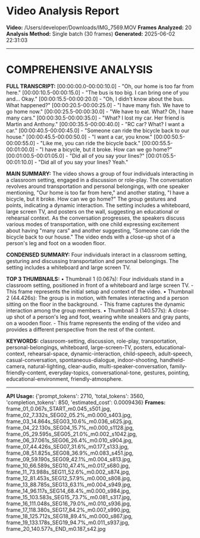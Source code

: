 # Video Analysis Report

**Video:** /Users/developer/Downloads/IMG_7569.MOV
**Frames Analyzed:** 20
**Analysis Method:** Single batch (30 frames)
**Generated:** 2025-06-02 22:31:03

---

# COMPREHENSIVE ANALYSIS

**FULL TRANSCRIPT:**
[00:00:00.0-00:00:10.0] - "Oh, our home is too far from here."
[00:00:10.5-00:00:15.0] - "The bus is too big. I can bring one of you and... Okay."
[00:00:15.5-00:00:20.0] - "Oh, I didn't know about the bus. What happened?"
[00:00:20.5-00:00:25.0] - "I have many fish. We have to go home now."
[00:00:25.5-00:00:30.0] - "We have to eat. What? Oh, I have many cars."
[00:00:30.5-00:00:35.0] - "What? I lost my car. Her friend is Martin and Anthony."
[00:00:35.5-00:00:40.0] - "RC car? What? I want a car."
[00:00:40.5-00:00:45.0] - "Someone can ride the bicycle back to our house."
[00:00:45.5-00:00:50.0] - "I want a car, you know."
[00:00:50.5-00:00:55.0] - "Like me, you can ride the bicycle back."
[00:00:55.5-00:01:00.0] - "I have a bicycle, but it broke. How can we go home?"
[00:01:00.5-00:01:05.0] - "Did all of you say your lines?"
[00:01:05.5-00:01:10.0] - "Did all of you say your lines? Yeah."

**MAIN SUMMARY:**
The video shows a group of four individuals interacting in a classroom setting, engaged in a discussion or role-play. The conversation revolves around transportation and personal belongings, with one speaker mentioning, "Our home is too far from here," and another stating, "I have a bicycle, but it broke. How can we go home?" The group gestures and points, indicating a dynamic interaction. The setting includes a whiteboard, large screen TV, and posters on the wall, suggesting an educational or rehearsal context. As the conversation progresses, the speakers discuss various modes of transportation, with one child expressing excitement about having "many cars" and another suggesting, "Someone can ride the bicycle back to our house." The video ends with a close-up shot of a person's leg and foot on a wooden floor.

**CONDENSED SUMMARY:**
Four individuals interact in a classroom setting, gesturing and discussing transportation and personal belongings. The setting includes a whiteboard and large screen TV.

**TOP 3 THUMBNAILS:**
• Thumbnail 1 (0.067s): Four individuals stand in a classroom setting, positioned in front of a whiteboard and large screen TV. - This frame represents the initial setup and context of the video.
• Thumbnail 2 (44.426s): The group is in motion, with females interacting and a person sitting on the floor in the background. - This frame captures the dynamic interaction among the group members.
• Thumbnail 3 (140.577s): A close-up shot of a person's leg and foot, wearing white sneakers and gray pants, on a wooden floor. - This frame represents the ending of the video and provides a different perspective from the rest of the content.

**KEYWORDS:**
classroom-setting, discussion, role-play, transportation, personal-belongings, whiteboard, large-screen-TV, posters, educational-context, rehearsal-space, dynamic-interaction, child-speech, adult-speech, casual-conversation, spontaneous-dialogue, indoor-shooting, handheld-camera, natural-lighting, clear-audio, multi-speaker-conversation, family-friendly-content, everyday-topics, conversational-tone, gestures, pointing, educational-environment, friendly-atmosphere.

---

**API Usage:** {'prompt_tokens': 2710, 'total_tokens': 3560, 'completion_tokens': 850, 'estimated_cost': 0.0009436}
**Frames:** frame_01_0.067s_START_m0.045_s501.jpg, frame_02_7.332s_SEG02_05.2%_m0.000_s403.jpg, frame_03_14.864s_SEG03_10.6%_m0.036_s625.jpg, frame_04_22.130s_SEG04_15.7%_m0.000_s1128.jpg, frame_05_29.595s_SEG05_21.0%_m0.002_s1042.jpg, frame_06_37.061s_SEG06_26.4%_m0.010_s904.jpg, frame_07_44.426s_SEG07_31.6%_m0.177_s133.jpg, frame_08_51.825s_SEG08_36.9%_m0.083_s451.jpg, frame_09_59.190s_SEG09_42.1%_m0.004_s813.jpg, frame_10_66.589s_SEG10_47.4%_m0.017_s680.jpg, frame_11_73.988s_SEG11_52.6%_m0.002_s874.jpg, frame_12_81.453s_SEG12_57.9%_m0.000_s808.jpg, frame_13_88.785s_SEG13_63.1%_m0.004_s949.jpg, frame_14_96.117s_SEG14_68.4%_m0.000_s984.jpg, frame_15_103.583s_SEG15_73.7%_m0.081_s317.jpg, frame_16_111.048s_SEG16_79.0%_m0.010_s936.jpg, frame_17_118.380s_SEG17_84.2%_m0.007_s990.jpg, frame_18_125.712s_SEG18_89.4%_m0.000_s867.jpg, frame_19_133.178s_SEG19_94.7%_m0.011_s937.jpg, frame_20_140.577s_END_m0.187_s42.jpg
